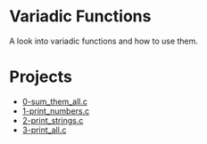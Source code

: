 # Variadic Functions
A look into variadic functions and how to use them.

# Projects
* [0-sum_them_all.c](./0-sum_them_all.c)
* [1-print_numbers.c](./1-print_numbers.c)
* [2-print_strings.c](./2-print_strings.c)
* [3-print_all.c](./3-print_all.c)